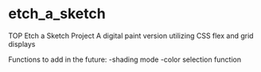 # etch_a_sketch
TOP Etch a Sketch Project
A digital paint version utilizing CSS flex and grid displays

Functions to add in the future:
-shading mode
-color selection function
